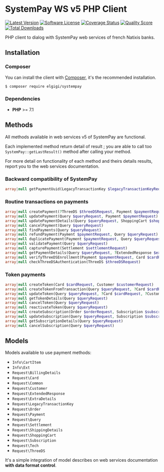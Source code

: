 # SystemPay WS v5 PHP Client

[![Latest Version](http://img.shields.io/packagist/v/elgigi/systempay.svg?style=flat-square)](https://github.com/ElGigi/SystemPay/releases)
[![Software License](https://img.shields.io/badge/license-MIT-brightgreen.svg?style=flat-square)](LICENSE)
[![Coverage Status](https://img.shields.io/scrutinizer/build/g/elgigi/systempay.svg?style=flat-square)](https://scrutinizer-ci.com/g/elgigi/systempay/build-status/master)
[![Quality Score](https://img.shields.io/scrutinizer/g/elgigi/systempay.svg?style=flat-square)](https://scrutinizer-ci.com/g/elgigi/systempay)
[![Total Downloads](https://img.shields.io/packagist/dt/elgigi/systempay.svg?style=flat-square)](https://packagist.org/packages/elgigi/systempay)

PHP client to dialog with SystemPay web services of french Natixis banks.

## Installation

### Composer

You can install the client with [Composer](https://getcomposer.org/), it's the recommended installation.

```bash
$ composer require elgigi/systempay
```

### Dependencies

* **PHP** >= 7.1


## Methods

All methods available in web services v5 of SystemPay are functional.

Each implemented method return detail of result ; you are able to call too `SystemPay::getLastResult()` method after calling your method.

For more detail on functionality of each method and theirs details results, report you to the web services documentation.

### Backward compatibility of SystemPay

```php
array|null getPaymentUuid(LegacyTransactionKey $legacyTransactionKeyRequest)
```

### Routine transactions on payments

```php
array|null createPayment(?ThreeDS $threeDSRequest, Payment $paymentRequest, Order $orderRequest, Card $cardRequest, ?Customer $customerRequest, ?Tech $techRequest, ?ShoppingCart $shoppingCartRequest)
array|null updatePayment(Query $queryRequest, Payment $paymentRequest)
array|null updatePaymentDetails(Query $queryRequest, ShoppingCart $shoppingCartRequest)
array|null cancelPayment(Query $queryRequest)
array|null findPayments(Query $queryRequest)
array|null refundPayment(Payment $paymentRequest, Query $queryRequest)
array|null duplicatePayment(Payment $paymentRequest, Query $queryRequest, Order $orderRequest)
array|null validatePayment(Query $queryRequest)
array|null capturePayment(Settlement $settlementRequest)
array|null getPaymentDetails(Query $queryRequest, ?ExtendedResponse $extendedResponseRequest)
array|null verifyThreeDSEnrollment(Payment $paymentRequest, Card $cardRequest, ?Tech $techRequest, ?ThreeDS $threeDSRequest)
array|null checkThreeDSAuthentication(ThreeDS $threeDSRequest)
```

### Token payments

```php
array|null createToken(Card $cardRequest, Customer $customerRequest)
array|null createTokenFromTransaction(Query $queryRequest, ?Card $cardRequest)
array|null updateToken(Query $queryRequest, ?Card $cardRequest, ?Customer $customerRequest)
array|null getTokenDetails(Query $queryRequest)
array|null cancelToken(Query $queryRequest)
array|null reactivateToken(Query $queryRequest)
array|null createSubscription(Order $orderRequest, Subscription $subscriptionRequest, Card $cardRequest)
array|null updateSubscription(Query $queryRequest, Subscription $subscriptionRequest, ?Payment $paymentRequest)
array|null getSubscriptionDetails(Query $queryRequest)
array|null cancelSubscription(Query $queryRequest)
```


## Models

Models available to use payment methods:

- `Info\CartItem`
- `Info\Ext`
- `Request\BillingDetails`
- `Request\Card`
- `Request\Common`
- `Request\Customer`
- `Request\ExtendedResponse`
- `Request\ExtraDetails`
- `Request\LegacyTransactionKey`
- `Request\Order`
- `Request\Payment`
- `Request\Query`
- `Request\Settlement`
- `Request\ShippingDetails`
- `Request\ShoppingCart`
- `Request\Subscription`
- `Request\Tech`
- `Request\ThreeDS`

It's a simple integration of model describes on web services documentation **with data format control**.